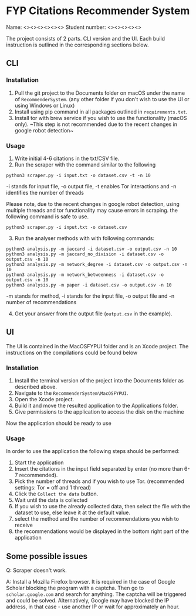 # FYP Citations Recommender System

Name: <><><><><><>
Student number: <><><><><>

The project consists of 2 parts. CLI version and the UI. Each build instruction is outlined in the corresponding sections below.

## CLI

### Installation

1. Pull the git project to the Documents folder on macOS under the name of `RecommenderSystem`. (any other folder if you don't wish to use the UI or using Windows or Linux)
2. Install using pip command in all packages outlined in `requirements.txt`.
3. Install tor with brew service if you wish to use the functionality (macOS only). ~This step is not recommended due to the recent changes in google robot detection~

### Usage

1. Write initial 4-6 citations in the txt/CSV file.
2. Run the scraper with the command similar to the following

```shell
python3 scraper.py -i input.txt -o dataset.csv -t -n 10
```

-i stands for input file, -o output file, -t enables Tor interactions and -n identifies the number of threads

Please note, due to the recent changes in google robot detection, using multiple threads and tor functionality may cause errors in scraping. the following command is safe to use.

```shell
python3 scraper.py -i input.txt -o dataset.csv
```

3. Run the analyser methods with with following commands:

```shell
python3 analysis.py -m jaccard -i dataset.csv -o output.csv -n 10
python3 analysis.py -m jaccard_no_division -i dataset.csv -o output.csv -n 10
python3 analysis.py -m network_degree -i dataset.csv -o output.csv -n 10
python3 analysis.py -m network_betweenness -i dataset.csv -o output.csv -n 10
python3 analysis.py -m paper -i dataset.csv -o output.csv -n 10
```

-m stands for method, -i stands for the input file, -o output file and -n number of recommendations

4. Get your answer from the output file (`output.csv` in the example).

## UI

The UI is contained in the MacOSFYPUI folder and is an Xcode project. The instructions on the compilations could be found below

### Installation

1. Install the terminal version of the project into the Documents folder as described above.
2. Navigate to the `RecommenderSystem\MacOSFYPUI`.
3. Open the Xcode project.
4. Build it and move the resulted application to the Applications folder.
5. Give permissions to the application to access the disk on the machine

Now the application should be ready to use

### Usage

In order to use the application the following steps should be performed:

1. Start the application
2. Insert the citations in the input field separated by enter (no more than 6-7 recommended).
3. Pick the number of threads and if you wish to use Tor. (recommended settings: Tor = off and 1 thread)
4. Click the `Collect the data` button.
5. Wait until the data is collected
6. If you wish to use the already collected data, then select the file with the dataset to use, else leave it at the default value.
7. select the method and the number of recommendations you wish to receive
8. the recommendations would be displayed in the bottom right part of the application

## Some possible issues

Q: Scraper doesn't work.

A: Install a Mozilla Firefox browser. It is required in the case of Google Scholar blocking the program with a captcha. Then go to `scholar.google.com` and search for anything. The captcha will be triggered and could be solved. Alternatively, Google may have blocked the IP address, in that case - use another IP or wait for approximately an hour.
